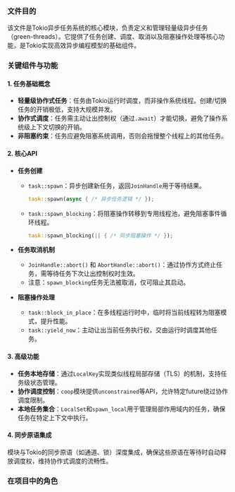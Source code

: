 ### 文件目的  
该文件是Tokio异步任务系统的核心模块，负责定义和管理轻量级异步任务（green-threads）。它提供了任务创建、调度、取消以及阻塞操作处理等核心功能，是Tokio实现高效异步编程模型的基础组件。

### 关键组件与功能  
#### 1. 任务基础概念  
- **轻量级协作式任务**：任务由Tokio运行时调度，而非操作系统线程。创建/切换任务的开销极低，支持大规模并发。  
- **协作式调度**：任务需主动让出控制权（通过`.await`）才能切换，避免了操作系统级上下文切换的开销。  
- **非阻塞约束**：任务应避免阻塞系统调用，否则会拖慢整个线程上的其他任务。

#### 2. 核心API  
- **任务创建**  
  - `task::spawn`：异步创建新任务，返回`JoinHandle`用于等待结果。  
    ```rust
    task::spawn(async { /* 异步任务逻辑 */ });
    ```
  - `task::spawn_blocking`：将阻塞操作转移到专用线程池，避免阻塞事件循环线程。  
    ```rust
    task::spawn_blocking(|| { /* 同步阻塞操作 */ });
    ```

- **任务取消机制**  
  - `JoinHandle::abort()` 和 `AbortHandle::abort()`：通过协作方式终止任务，需等待任务下次让出控制权时生效。  
  - 注意：`spawn_blocking`任务无法被取消，仅可阻止其启动。

- **阻塞操作处理**  
  - `task::block_in_place`：在多线程运行时中，临时将当前线程转为阻塞模式，提升性能。  
  - `task::yield_now`：主动让出当前任务执行权，交由运行时调度其他任务。

#### 3. 高级功能  
- **任务本地存储**：通过`LocalKey`实现类似线程局部存储（TLS）的机制，支持任务级状态管理。  
- **协作调度控制**：`coop`模块提供`unconstrained`等API，允许特定future绕过协作调度限制。  
- **本地任务集合**：`LocalSet`和`spawn_local`用于管理局部作用域内的任务，确保任务在特定上下文中执行。

#### 4. 同步原语集成  
模块与Tokio的同步原语（如通道、锁）深度集成，确保这些原语在等待时自动释放调度权，维持协作式调度的流畅性。

### 在项目中的角色  